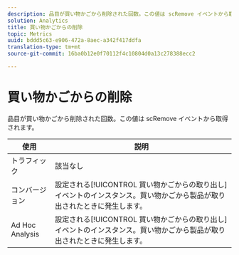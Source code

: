 ```yaml
---
description: 品目が買い物かごから削除された回数。この値は scRemove イベントから取得されます。
solution: Analytics
title: 買い物かごからの削除
topic: Metrics
uuid: bddd5c63-e906-472a-8aec-a342f417ddfa
translation-type: tm+mt
source-git-commit: 16ba0b12e0f70112f4c10804d0a13c278388ecc2

---
```



# 買い物かごからの削除

品目が買い物かごから削除された回数。この値は scRemove イベントから取得されます。

| 使用 | 説明 |
|---|---|
| トラフィック | 該当なし |
| コンバージョン | 設定される[!UICONTROL 買い物かごからの取り出し]イベントのインスタンス。買い物かごから製品が取り出されたときに発生します。 |
| Ad Hoc Analysis | 設定される[!UICONTROL 買い物かごからの取り出し]イベントのインスタンス。買い物かごから製品が取り出されたときに発生します。 |

